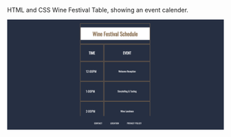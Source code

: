 HTML and CSS Wine Festival Table, showing an event calender.

<img src="https://github.com/LilGod777/CodeCademy-Portfolio-Projects/blob/main/WIne%20Festival%20Schedule%20HTML/WineSchedule.png?raw=true">

